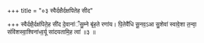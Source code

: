 +++
title = "०३ स्वैर्दक्षैर्दक्षपितेह सीद"

+++
स्वैर्दक्षै॒र्दक्ष॑पिते॒ह सी॑द दे॒वाना॑ँसु॒म्ने बृ॑ह॒ते रणा॑य। पि॒तेवै॑धि सू॒नव॒ऽआ सु॒शेवा॑ स्वावे॒शा त॒न्वा᳕ संवि॑शस्वा॒श्विना॑ध्व॒र्यू सा॑दयतामि॒ह त्वा॑ ॥३ ॥